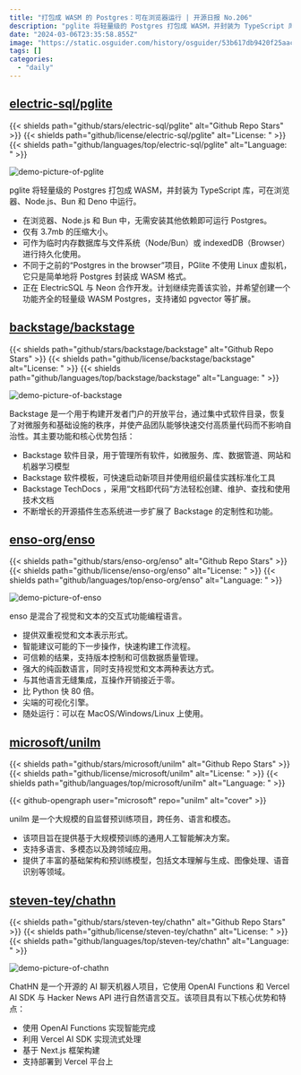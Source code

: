 ```yaml
---
title: "打包成 WASM 的 Postgres：可在浏览器运行 | 开源日报 No.206"
description: "pglite 将轻量级的 Postgres 打包成 WASM，并封装为 TypeScript 库，可在浏览器、Node.js、Bun 和 Deno 中运行。"
date: "2024-03-06T23:35:58.855Z"
image: "https://static.osguider.com/history/osguider/53b617db9420f25aacc9961bbff368f0.png"
tags: []
categories:
  - "daily"
---
```


## [electric-sql/pglite](https://github.com/electric-sql/pglite)

{{< shields path="github/stars/electric-sql/pglite" alt="Github Repo Stars" >}} {{< shields path="github/license/electric-sql/pglite" alt="License: " >}} {{< shields path="github/languages/top/electric-sql/pglite" alt="Language: " >}}

![demo-picture-of-pglite](https://static.osguider.com/subject/github/electric-sql/pglite/64a8f9b77175579bbdc15139986ff112.png)

pglite 将轻量级的 Postgres 打包成 WASM，并封装为 TypeScript 库，可在浏览器、Node.js、Bun 和 Deno 中运行。

- 在浏览器、Node.js 和 Bun 中，无需安装其他依赖即可运行 Postgres。
- 仅有 3.7mb 的压缩大小。
- 可作为临时内存数据库与文件系统（Node/Bun）或 indexedDB（Browser）进行持久化使用。
- 不同于之前的“Postgres in the browser”项目，PGlite 不使用 Linux 虚拟机，它只是简单地将 Postgres 封装成 WASM 格式。
- 正在 ElectricSQL 与 Neon 合作开发。计划继续完善该实验，并希望创建一个功能齐全的轻量级 WASM Postgres，支持诸如 pgvector 等扩展。
  
## [backstage/backstage](https://github.com/backstage/backstage)

{{< shields path="github/stars/backstage/backstage" alt="Github Repo Stars" >}} {{< shields path="github/license/backstage/backstage" alt="License: " >}} {{< shields path="github/languages/top/backstage/backstage" alt="Language: " >}}

![demo-picture-of-backstage](https://static.osguider.com/history/2024/1b37fec203b7a3ded049b0cc1d7a5826.png)

Backstage 是一个用于构建开发者门户的开放平台，通过集中式软件目录，恢复了对微服务和基础设施的秩序，并使产品团队能够快速交付高质量代码而不影响自治性。其主要功能和核心优势包括：

- Backstage 软件目录，用于管理所有软件，如微服务、库、数据管道、网站和机器学习模型
- Backstage 软件模板，可快速启动新项目并使用组织最佳实践标准化工具
- Backstage TechDocs ，采用“文档即代码”方法轻松创建、维护、查找和使用技术文档
- 不断增长的开源插件生态系统进一步扩展了 Backstage 的定制性和功能。
  
## [enso-org/enso](https://github.com/enso-org/enso)

{{< shields path="github/stars/enso-org/enso" alt="Github Repo Stars" >}} {{< shields path="github/license/enso-org/enso" alt="License: " >}} {{< shields path="github/languages/top/enso-org/enso" alt="Language: " >}}

![demo-picture-of-enso](https://static.osguider.com/subject/github/enso-org/enso/926bc060ce33f9f35e703519b8368e49.png)

enso 是混合了视觉和文本的交互式功能编程语言。

- 提供双重视觉和文本表示形式。
- 智能建议可能的下一步操作，快速构建工作流程。
- 可信赖的结果，支持版本控制和可信数据质量管理。
- 强大的纯函数语言，同时支持视觉和文本两种表达方式。
- 与其他语言无缝集成，互操作开销接近于零。
- 比 Python 快 80 倍。
- 尖端的可视化引擎。
- 随处运行：可以在 MacOS/Windows/Linux 上使用。
  
## [microsoft/unilm](https://github.com/microsoft/unilm)

{{< shields path="github/stars/microsoft/unilm" alt="Github Repo Stars" >}} {{< shields path="github/license/microsoft/unilm" alt="License: " >}} {{< shields path="github/languages/top/microsoft/unilm" alt="Language: " >}}

{{< github-opengraph user="microsoft" repo="unilm" alt="cover" >}}

unilm 是一个大规模的自监督预训练项目，跨任务、语言和模态。

- 该项目旨在提供基于大规模预训练的通用人工智能解决方案。
- 支持多语言、多模态以及跨领域应用。
- 提供了丰富的基础架构和预训练模型，包括文本理解与生成、图像处理、语音识别等领域。
  
## [steven-tey/chathn](https://github.com/steven-tey/chathn)

{{< shields path="github/stars/steven-tey/chathn" alt="Github Repo Stars" >}} {{< shields path="github/license/steven-tey/chathn" alt="License: " >}} {{< shields path="github/languages/top/steven-tey/chathn" alt="Language: " >}}

![demo-picture-of-chathn](https://static.osguider.com/history/2023/e3c08204b024d2510b5daf3a68853aad.png)

ChatHN 是一个开源的 AI 聊天机器人项目，它使用 OpenAI Functions 和 Vercel AI SDK 与 Hacker News API 进行自然语言交互。该项目具有以下核心优势和特点：

- 使用 OpenAI Functions 实现智能完成
- 利用 Vercel AI SDK 实现流式处理
- 基于 Next.js 框架构建
- 支持部署到 Vercel 平台上
  
